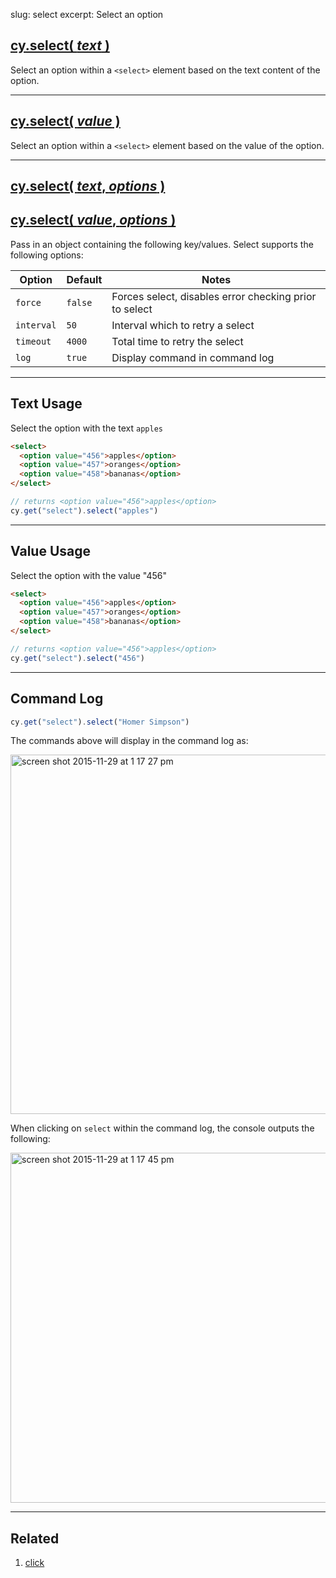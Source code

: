 slug: select
excerpt: Select an option

## [cy.select( *text* )](#text-usage)

Select an option within a `<select>` element based on the text content of the option.

***

## [cy.select( *value* )](#value-usage)

Select an option within a `<select>` element based on the value of the option.

***

## [cy.select( *text*, *options* )](#options-usage)
## [cy.select( *value*, *options* )](#options-usage)

Pass in an object containing the following key/values. Select supports the following options:

Option | Default | Notes
--- | --- | ---
`force` | `false` | Forces select, disables error checking prior to select
`interval` | `50` | Interval which to retry a select
`timeout` | `4000` | Total time to retry the select
`log` | `true` | Display command in command log

***

## Text Usage

Select the option with the text `apples`

```html
<select>
  <option value="456">apples</option>
  <option value="457">oranges</option>
  <option value="458">bananas</option>
</select>
```

```javascript
// returns <option value="456">apples</option>
cy.get("select").select("apples")
```

***

## Value Usage

Select the option with the value "456"

```html
<select>
  <option value="456">apples</option>
  <option value="457">oranges</option>
  <option value="458">bananas</option>
</select>
```

```javascript
// returns <option value="456">apples</option>
cy.get("select").select("456")
```

***

## Command Log

```javascript
cy.get("select").select("Homer Simpson")
```

The commands above will display in the command log as:

<img width="575" alt="screen shot 2015-11-29 at 1 17 27 pm" src="https://cloud.githubusercontent.com/assets/1271364/11459044/a2fd8fca-969b-11e5-8d23-3a118b82b5de.png">

When clicking on `select` within the command log, the console outputs the following:

<img width="560" alt="screen shot 2015-11-29 at 1 17 45 pm" src="https://cloud.githubusercontent.com/assets/1271364/11459045/a6b3bde2-969b-11e5-9357-272ea9684987.png">

***

## Related
1. [click](http://on.cypress.io/api/click)